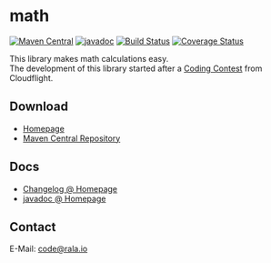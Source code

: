# math

[![Maven Central](https://maven-badges.herokuapp.com/maven-central/io.rala/math/badge.svg)](https://maven-badges.herokuapp.com/maven-central/io.rala/math)
[![javadoc](https://javadoc.io/badge2/io.rala/math/javadoc.svg)](https://javadoc.io/doc/io.rala/math)
[![Build Status](https://cloud.drone.io/api/badges/rala72/math/status.svg)](https://cloud.drone.io/rala72/math)
[![Coverage Status](https://coveralls.io/repos/github/rala72/math/badge.svg?branch=master)](https://coveralls.io/github/rala72/math?branch=master)

This library makes math calculations easy.<br>
The development of this library started after a
[Coding Contest](https://codingcontest.org) from Cloudflight.

## Download

* [Homepage](http://www.rala.io/library/math)
* [Maven Central Repository](https://search.maven.org/artifact/io.rala/math)

## Docs

* [Changelog @ Homepage](http://www.rala.io/library/math)
* [javadoc @ Homepage](http://javadoc.rala.io)

## Contact

E-Mail: [code@rala.io](mailto:code@rala.io)
